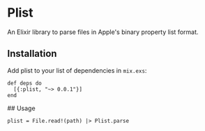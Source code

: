 # Plist

An Elixir library to parse files in Apple's binary property list format.

## Installation

Add plist to your list of dependencies in `mix.exs`:

    def deps do
      [{:plist, "~> 0.0.1"}]
    end

## Usage

    plist = File.read!(path) |> Plist.parse
